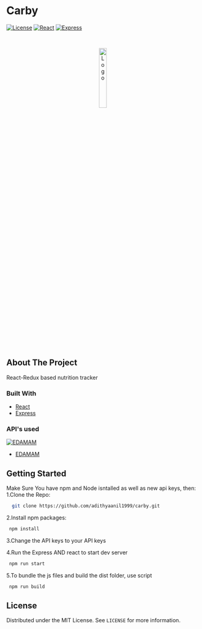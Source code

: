 # Carby

[![License](https://img.shields.io/github/license/koticcat/WhatToWatch.svg?style=flat-square)]()
[![React](https://img.shields.io/badge/REACT-16.9.0-red)]()
[![Express](https://img.shields.io/badge/Express-4.16.1-green)]()


<br />
<p align="center">
  <a href="https://github.com/othneildrew/Best-README-Template">
    <img src="carby/public/img/logo.png" alt="Logo" width="20%" height="20%">
  </a>
</p>


## About The Project
React-Redux based nutrition tracker

### Built With
  * [React](https://reactjs.org/)
  * [Express](https://expressjs.com/)
  
  

### API's used
[![EDAMAM](https://img.shields.io/badge/EDAMAM-API-brightgreen)]()
  * [EDAMAM](https://developers.themoviedb.org)
  
## Getting Started
Make Sure You have npm and Node isntalled as well as new api keys, then:
1.Clone the Repo:
```sh
  git clone https://github.com/adithyaanil1999/carby.git
```
2.Install npm packages:
 ```sh
  npm install
``` 
3.Change the API keys to your API keys 

4.Run the Express AND react to start dev server
 ```sh
  npm run start
``` 
5.To bundle the js files and build the dist folder, use script
 ```sh
  npm run build 
```


## License

Distributed under the MIT License. See `LICENSE` for more information.


